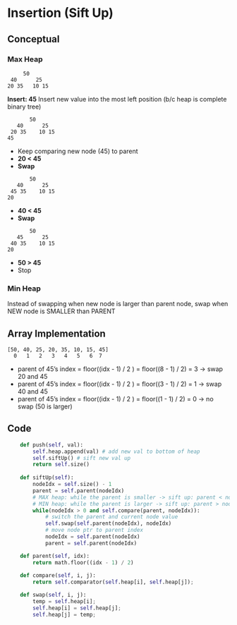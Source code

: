 # Insertion (Sift Up)
## Conceptual
### Max Heap 
```
     50
 40      25
20 35   10 15
```
**Insert: 45**
Insert new value into the most left position (b/c heap is complete binary tree)
```
       50
   40      25
 20 35    10 15
45
```
* Keep comparing new node (45) to parent
* **20 < 45**
* **Swap** 
```
       50
   40      25
 45 35    10 15
20
```
* **40 < 45**
* **Swap** 
```
       50
   45      25
 40 35    10 15
20
```
* **50 > 45**
* Stop


### Min Heap
Instead of swapping when new node is larger than parent node, 
swap when NEW node is SMALLER than PARENT

## Array Implementation
```
[50, 40, 25, 20, 35, 10, 15, 45]
  0   1   2   3   4   5   6  7
```
* parent of 45’s index = floor((idx - 1) / 2 ) = floor((8 - 1) / 2) = 3
→ swap 20 and 45
* parent of 45’s index = floor((idx - 1) / 2 ) = floor((3 - 1) / 2) = 1
→ swap 40 and 45
* parent of 45’s index = floor((idx - 1) / 2 ) = floor((1 - 1) / 2) = 0
→ no swap (50 is larger)

## Code
```Python
    def push(self, val):
        self.heap.append(val) # add new val to bottom of heap
        self.siftUp() # sift new val up
        return self.size()
   
    def siftUp(self):
        nodeIdx = self.size() - 1
        parent = self.parent(nodeIdx)
        # MAX heap: while the parent is smaller -> sift up: parent < node
        # MIN heap: while the parent is larger -> sift up: parent > node
        while(nodeIdx > 0 and self.compare(parent, nodeIdx)):
            # switch the parent and current node value
            self.swap(self.parent(nodeIdx), nodeIdx)
            # move node ptr to parent index
            nodeIdx = self.parent(nodeIdx)
            parent = self.parent(nodeIdx)

    def parent(self, idx):
        return math.floor((idx - 1) / 2)
 
    def compare(self, i, j):
        return self.comparator(self.heap[i], self.heap[j]);

    def swap(self, i, j):
        temp = self.heap[i];  
        self.heap[i] = self.heap[j];
        self.heap[j] = temp;
```